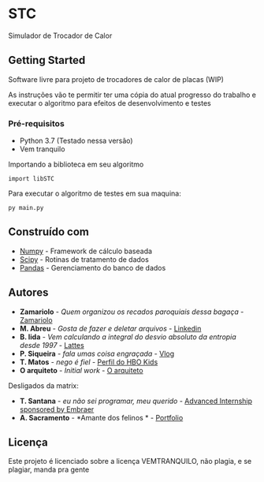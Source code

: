 # STC

Simulador de Trocador de Calor

## Getting Started

Software livre para projeto de trocadores de calor de placas (WIP)

As instruções vão te permitir ter uma cópia do atual progresso do trabalho e executar o algoritmo para efeitos de desenvolvimento e testes

### Pré-requisitos

<ul>
<li> Python 3.7 (Testado nessa versão)
<li> Vem tranquilo

</ul>
Importando a biblioteca em seu algoritmo

```
import libSTC
```

Para executar o algoritmo de testes em sua maquina:
```
py main.py
```

## Construído com

* [Numpy](https://numpy.org/) - Framework de cálculo baseada
* [Scipy](https://www.scipy.org/) - Rotinas de tratamento de dados
* [Pandas](https://pandas.pydata.org/) - Gerenciamento do banco de dados

## Autores

* **Zamariolo** - *Quem organizou os recados paroquiais dessa bagaça* - [Zamariolo](https://github.com/Zamariolo)
* **M. Abreu** - *Gosta de fazer e deletar arquivos* - [Linkedin](https://www.spacex.com/)
* **B. Iida** - *Vem calculando a integral do desvio absoluto da entropia desde 1997* - [Lattes](https://pt.wikipedia.org/wiki/Uma_Mente_Brilhante)
* **P. Siqueira** - *fala umas coisa engraçada* - [Vlog](https://onepieceex.net/)
* **T. Matos** - *nego é fiel* - [Perfil do HBO Kids](https://bancodeseries.com.br/index.php?action=userPage&uid=1000049024)
* **O arquiteto** - *Initial work* - [O arquiteto](https://matrix.fandom.com/wiki/The_Architect)

Desligados da matrix:
* **T. Santana** - *eu não sei programar, meu querido* - [Advanced Internship sponsored by Embraer](https://www.udacity.com/course/introduction-to-python--ud1110)
* **A. Sacramento** - *Amante dos felinos * - [Portfolio](https://digaolanches.com.br/)

## Licença

Este projeto é licenciado sobre a licença VEMTRANQUILO, não plagia, e se plagiar, manda pra gente
